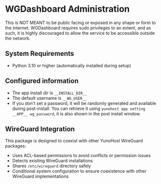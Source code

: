 # WGDashboard Administration

This is NOT MEANT to be public facing or exposed in any shape or form to the internet. WGDashboard requires sudo privileges to an extent, and as such, it is highly discouraged to allow the service to be accessible outside the network.

## System Requirements

- Python 3.10 or higher (automatically installed during setup)

## Configured information

- The app install dir is `__INSTALL_DIR__`
- The default username is `__WG_USER__`
- If you don't set a password, it will be randomly generated and available during post-install. You can retrieve it using `yunohost app setting __APP__ wg_password`, it is also shown in the post install window.

## WireGuard Integration

This package is designed to coexist with other YunoHost WireGuard packages:

- Uses ACL-based permissions to avoid conflicts or permission issues
- Detects existing WireGuard installations
- Shares `/etc/wireguard` directory safely
- Conditional system configuration to ensure coexistence with other WireGuard implementations
